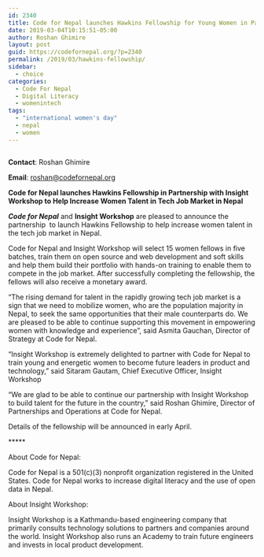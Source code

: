 ```yaml
---
id: 2340
title: Code for Nepal launches Hawkins Fellowship for Young Women in Partnership with Insight Workshop
date: 2019-03-04T10:15:51-05:00
author: Roshan Ghimire
layout: post
guid: https://codefornepal.org/?p=2340
permalink: /2019/03/hawkins-fellowship/
sidebar:
  - choice
categories:
  - Code For Nepal
  - Digital Literacy
  - womenintech
tags:
  - "international women's day"
  - nepal
  - women
---
```

<figure class="wp-block-image"><img src="https://codefornepal.org/wp-content/uploads/2014/12/digital_literacy1.jpg" alt="" class="wp-image-73" srcset="https://codefornepal.org/wp-content/uploads/2014/12/digital_literacy1.jpg 1021w, https://codefornepal.org/wp-content/uploads/2014/12/digital_literacy1-300x132.jpg 300w" sizes="(max-width: 1021px) 100vw, 1021px" /></figure> 

**Contact**: Roshan Ghimire

**Email**: roshan@codefornepal.org  


**Code for Nepal launches Hawkins Fellowship in Partnership with Insight Workshop to Help Increase Women Talent in Tech Job Market in Nepal**  


**_Code for Nepal_** and **Insight Workshop** are pleased to announce the partnership &nbsp;to launch Hawkins Fellowship to help increase women talent in the tech job market in Nepal.  


Code for Nepal and Insight Workshop will select 15 women fellows in five batches, train them on open source and web development and soft skills and help them build their portfolio with hands-on training to enable them to compete in the job market. After successfully completing the fellowship, the fellows will also receive a monetary award.  


“The rising demand for talent in the rapidly growing tech job market is a sign that we need to mobilize women, who are the population majority in Nepal, to seek the same opportunities that their male counterparts do. We are pleased to be able to continue supporting this movement in empowering women with knowledge and experience”, said Asmita Gauchan, Director of Strategy at Code for Nepal.  


“Insight Workshop is extremely delighted to partner with Code for Nepal to train young and energetic women to become future leaders in product and technology,” said Sitaram Gautam, Chief Executive Officer, Insight Workshop  


“We are glad to be able to continue our partnership with Insight Workshop to build talent for the future in the country,” said Roshan Ghimire, Director of Partnerships and Operations at Code for Nepal.  


Details of the fellowship will be announced in early April. 



\***** 

About Code for Nepal: 

Code for Nepal is a 501(c)(3) nonprofit organization registered in the United States. Code for Nepal works to increase digital literacy and the use of open data in Nepal.  


About Insight Workshop: 

Insight Workshop is a Kathmandu-based engineering company that primarily consults technology solutions to partners and companies around the world. Insight Workshop also runs an Academy to train future engineers and invests in local product development.